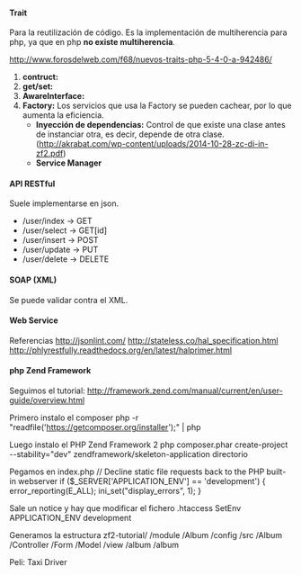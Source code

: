 #### Trait
Para la reutilización de código. Es la implementación de multiherencia para php, ya que en php **no existe multiherencia**.

http://www.forosdelweb.com/f68/nuevos-traits-php-5-4-0-a-942486/


1. **contruct:**
2. **get/set:**
3. **AwareInterface:**
4. **Factory:** Los servicios que usa la Factory se pueden cachear, por lo que aumenta la eficiencia.
	* **Inyección de dependencias:** Control de que existe una clase antes de instanciar otra, es decir, depende de otra clase. (http://akrabat.com/wp-content/uploads/2014-10-28-zc-di-in-zf2.pdf)
	* **Service Manager**

#### API RESTful
Suele implementarse en json.

 * /user/index -> GET
 * /user/select -> GET[id]
 * /user/insert -> POST
 * /user/update -> PUT
 * /user/delete -> DELETE

#### SOAP (XML)
Se puede validar contra el XML.

#### Web Service

Referencias
http://jsonlint.com/
http://stateless.co/hal_specification.html
http://phlyrestfully.readthedocs.org/en/latest/halprimer.html


#### php Zend Framework
Seguimos el tutorial: 
http://framework.zend.com/manual/current/en/user-guide/overview.html

Primero instalo el composer
	php -r "readfile('https://getcomposer.org/installer');" | php

Luego instalo el PHP Zend Framework 2
	php composer.phar create-project --stability="dev" zendframework/skeleton-application directorio

Pegamos en index.php
	// Decline static file requests back to the PHP built-in webserver
	if ($_SERVER['APPLICATION_ENV'] == 'development') {
	     error_reporting(E_ALL);
	     ini_set("display_errors", 1);
	 }

Sale un notice y hay que modificar el fichero .htaccess
	SetEnv APPLICATION_ENV development

Generamos la estructura
zf2-tutorial/
     /module
         /Album
             /config
             /src
                 /Album
                     /Controller
                     /Form
                     /Model
             /view
                 /album
                     /album
                     



Peli: Taxi Driver